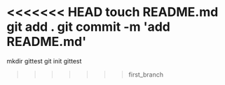 <<<<<<< HEAD
touch README.md
git add .
git commit -m 'add README.md'
=======
mkdir gittest
git init gittest
>>>>>>> first_branch
